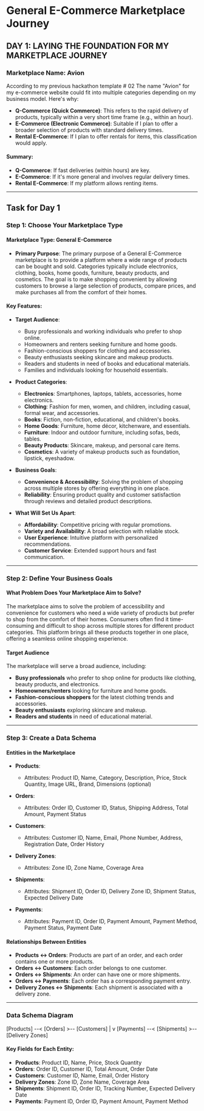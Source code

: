 # General E-Commerce Marketplace Journey

## DAY 1: LAYING THE FOUNDATION FOR MY MARKETPLACE JOURNEY

### Marketplace Name: Avion

According to my previous hackathon template # 02 The name "Avion" for my e-commerce website could fit into multiple categories depending on my business model. Here's why:

- **Q-Commerce (Quick Commerce)**: This refers to the rapid delivery of products, typically within a very short time frame (e.g., within an hour).
- **E-Commerce (Electronic Commerce)**: Suitable if I plan to offer a broader selection of products with standard delivery times.
- **Rental E-Commerce**: If I plan to offer rentals for items, this classification would apply.

#### Summary:

- **Q-Commerce**: If fast deliveries (within hours) are key.
- **E-Commerce**: If it's more general and involves regular delivery times.
- **Rental E-Commerce**: If my platform allows renting items.

---

## Task for Day 1

### Step 1: Choose Your Marketplace Type

#### Marketplace Type: General E-Commerce

- **Primary Purpose**: The primary purpose of a General E-Commerce marketplace is to provide a platform where a wide range of products can be bought and sold. Categories typically include electronics, clothing, books, home goods, furniture, beauty products, and cosmetics. The goal is to make shopping convenient by allowing customers to browse a large selection of products, compare prices, and make purchases all from the comfort of their homes.

#### Key Features:

- **Target Audience**: 
  - Busy professionals and working individuals who prefer to shop online.
  - Homeowners and renters seeking furniture and home goods.
  - Fashion-conscious shoppers for clothing and accessories.
  - Beauty enthusiasts seeking skincare and makeup products.
  - Readers and students in need of books and educational materials.
  - Families and individuals looking for household essentials.

- **Product Categories**:
  - **Electronics**: Smartphones, laptops, tablets, accessories, home electronics.
  - **Clothing**: Fashion for men, women, and children, including casual, formal wear, and accessories.
  - **Books**: Fiction, non-fiction, educational, and children's books.
  - **Home Goods**: Furniture, home décor, kitchenware, and essentials.
  - **Furniture**: Indoor and outdoor furniture, including sofas, beds, tables.
  - **Beauty Products**: Skincare, makeup, and personal care items.
  - **Cosmetics**: A variety of makeup products such as foundation, lipstick, eyeshadow.

- **Business Goals**:
  - **Convenience & Accessibility**: Solving the problem of shopping across multiple stores by offering everything in one place.
  - **Reliability**: Ensuring product quality and customer satisfaction through reviews and detailed product descriptions.

- **What Will Set Us Apart**:
  - **Affordability**: Competitive pricing with regular promotions.
  - **Variety and Availability**: A broad selection with reliable stock.
  - **User Experience**: Intuitive platform with personalized recommendations.
  - **Customer Service**: Extended support hours and fast communication.

---

### Step 2: Define Your Business Goals

#### What Problem Does Your Marketplace Aim to Solve?

The marketplace aims to solve the problem of accessibility and convenience for customers who need a wide variety of products but prefer to shop from the comfort of their homes. Consumers often find it time-consuming and difficult to shop across multiple stores for different product categories. This platform brings all these products together in one place, offering a seamless online shopping experience.

#### Target Audience

The marketplace will serve a broad audience, including:

- **Busy professionals** who prefer to shop online for products like clothing, beauty products, and electronics.
- **Homeowners/renters** looking for furniture and home goods.
- **Fashion-conscious shoppers** for the latest clothing trends and accessories.
- **Beauty enthusiasts** exploring skincare and makeup.
- **Readers and students** in need of educational material.

---

### Step 3: Create a Data Schema

#### Entities in the Marketplace

- **Products**:
  - Attributes: Product ID, Name, Category, Description, Price, Stock Quantity, Image URL, Brand, Dimensions (optional)
  
- **Orders**:
  - Attributes: Order ID, Customer ID, Status, Shipping Address, Total Amount, Payment Status
  
- **Customers**:
  - Attributes: Customer ID, Name, Email, Phone Number, Address, Registration Date, Order History
  
- **Delivery Zones**:
  - Attributes: Zone ID, Zone Name, Coverage Area
  
- **Shipments**:
  - Attributes: Shipment ID, Order ID, Delivery Zone ID, Shipment Status, Expected Delivery Date
  
- **Payments**:
  - Attributes: Payment ID, Order ID, Payment Amount, Payment Method, Payment Status, Payment Date

#### Relationships Between Entities

- **Products ↔ Orders**: Products are part of an order, and each order contains one or more products.
- **Orders ↔ Customers**: Each order belongs to one customer.
- **Orders ↔ Shipments**: An order can have one or more shipments.
- **Orders ↔ Payments**: Each order has a corresponding payment entry.
- **Delivery Zones ↔ Shipments**: Each shipment is associated with a delivery zone.

---

### Data Schema Diagram

[Products] --< [Orders] >-- [Customers] | v [Payments] --< [Shipments] >-- [Delivery Zones]


#### Key Fields for Each Entity:

- **Products**: Product ID, Name, Price, Stock Quantity
- **Orders**: Order ID, Customer ID, Total Amount, Order Date
- **Customers**: Customer ID, Name, Email, Order History
- **Delivery Zones**: Zone ID, Zone Name, Coverage Area
- **Shipments**: Shipment ID, Order ID, Tracking Number, Expected Delivery Date
- **Payments**: Payment ID, Order ID, Payment Amount, Payment Method
